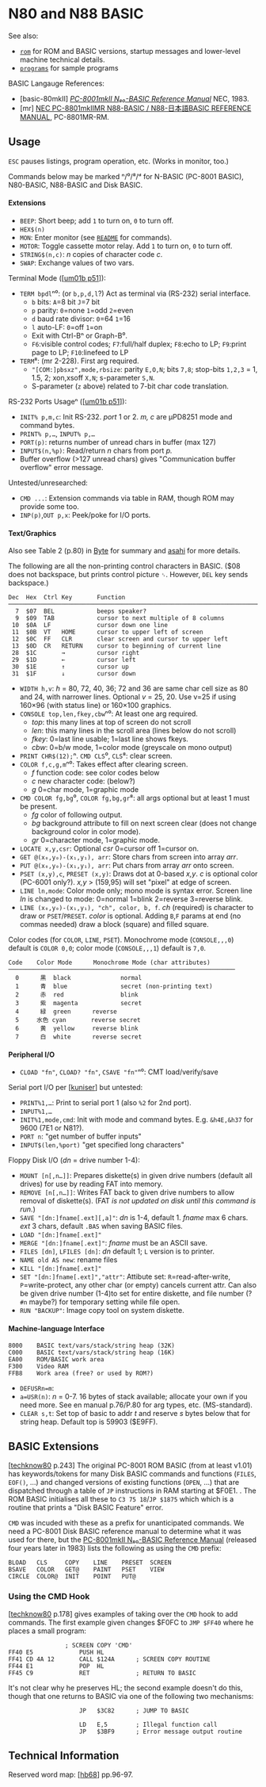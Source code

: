 N80 and N88 BASIC
=================

See also:
- [`rom`](rom.md) for ROM and BASIC versions, startup messages and
  lower-level machine technical details.
- [`programs`](programs.md) for sample programs

BASIC Langauge References:
- \[basic-80mkII] [_PC-8001mkII N₈₀-BASIC Reference Manual_][basic-80mkII]
  NEC, 1983.
- \[mr] [NEC PC-8801mkIIMR N88-BASIC / N88-日本語BASIC REFERENCE MANUAL][mr],
  PC-8801MR-RM.


Usage
-----

`ESC` pauses listings, program operation, etc. (Works in monitor, too.)

Commands below may be marked ⁿ/⁰/⁸/ᵈ for
N-BASIC (PC-8001 BASIC), N80-BASIC, N88-BASIC and Disk BASIC.

#### Extensions

- `BEEP`: Short beep; add `1` to turn on, `0` to turn off.
- `HEX$(n)`
- `MON`: Enter monitor (see [`README`](README.md) for commands).
- `MOTOR`: Toggle cassette motor relay. Add `1` to turn on, `0` to turn off.
- `STRING$(n,c)`: _n_ copies of character code _c_.
- `SWAP`: Exchange values of two vars.

Terminal Mode ([[um01b p51]]):
- `TERM bpdl`ⁿ⁰: (or `b,p,d,l`?) Act as terminal via (RS-232) serial interface.
  - `b` bits: `A`=8 bit  `J`=7 bit
  - `p` parity: `0`=none  `1`=odd  `2`=even
  - `d` baud rate divisor: `0`=64  `1`=16
  - `l` auto-LF: `0`=off  `1`=on
  - Exit with  Ctrl-Bⁿ  or Graph-B⁰.
  - `F6`:visible control codes; `F7`:full/half duplex; `F8`:echo to LP;
    `F9`:print page to LP; `F10`:linefeed to LP
- `TERM`⁸: (mr 2-228). First arg required.
  - `"[COM:]pbsxz",mode,rbsize`: parity `E,O,N`; bits `7,8`;
    stop-bits `1,2,3` = 1, 1.5, 2; xon,xsoff `X,N`; s-parameter `S,N`.
  - S-parameter (`z` above) related to 7-bit char code translation.

RS-232 Ports Usageⁿ ([[um01b p51]]):
- `INIT% p,m,c`: Init RS-232. _port_ 1 or 2. _m, c_ are μPD8251 mode and
  command bytes.
- `PRINT% p,…`, `INPUT% p,…`
- `PORT(p)`: returns number of unread chars in buffer (max 127)
- `INPUT$(n,%p)`: Read/return _n_ chars from port _p._
- Buffer overflow (>127 unread chars) gives "Communication buffer overflow"
  error message.

Untested/unresearched:
- `CMD ...`: Extension commands via table in RAM, though ROM may provide
  some too.
- `INP(p)`,`OUT p,x`: Peek/poke for I/O ports.

#### Text/Graphics

Also see Table 2 (p.80) in [Byte] for summary and [asahi] for more details.

The following are all the non-printing control characters in BASIC. ($08
does not backspace, but prints control picture `␈`. However, `DEL` key sends
backspace.)

    Dec  Hex  Ctrl Key       Function
    ───────────────────────────────────────────────────────────────────────
      7  $07  BEL            beeps speaker?
      9  $09  TAB            cursor to next multiple of 8 columns
     10  $0A  LF             cursor down one line
     11  $0B  VT   HOME      cursor to upper left of screen
     12  $0C  FF   CLR       clear screen and cursor to upper left
     13  $0D  CR   RETURN    cursor to beginning of current line
     28  $1C       →         cursor right
     29  $1D       ←         cursor left
     30  $1E       ↑         cursor up
     31  $1F       ↓         cursor down

- `WIDTH h,v`: _h_ = 80, 72, 40, 36; 72 and 36 are same char cell size as
  80 and 24, with narrower lines. Optional _v_ = 25, 20. Use v=25 if using
  160×96 (with status line) or 160×100 graphics.
- `CONSOLE top,len,fkey,cbw`ⁿ⁰: At least one arg required.
  - _top_: this many lines at top of screen do not scroll
  - _len_: this many lines in the scroll area (lines below do not scroll)
  - _fkey_: 0=last line usable; 1=last line shows fkeys.
  - _cbw_: 0=b/w mode, 1=color mode (greyscale on mono output)
- `PRINT CHR$(12);`ⁿ. `CMD CLS`⁰, `CLS`⁸: clear screen.
- `COLOR f,c,g,m`ⁿ⁰: Takes effect after clearing screen.
  - _f_ function code: see color codes below
  - _c_ new character code: (below?)
  - _g_ 0=char mode, 1=graphic mode
- `CMD COLOR fg,bg`⁰, `COLOR fg,bg,gr`⁸: all args optional but at least 1
  must be present.
  - _fg_ color of following output.
  - _bg_ background attribute to fill on next screen clear (does not change
    background color in color mode).
  - _gr_ 0=character mode, 1=graphic mode.
- `LOCATE x,y,csr`: Optional _csr_ 0=cursor off 1=cursor on.
- `GET @(x₀,y₀)-(x₁,y₁), arr`: Store chars from screen into array _arr_.
- `PUT @(x₀,y₀)-(x₁,y₁), arr`: Put chars from array _arr_ onto screen.
- `PSET (x,y),c`, `PRESET (x,y)`: Draws dot at 0-based _x,y_. _c_ is
  optional color (PC-6001 only?). _x,y_ > (159,95) will set "pixel" at edge
  of screen.
- `LINE ln,mode`: Color mode only; mono mode is syntax error. Screen line
  _ln_ is changed to mode: 0=normal 1=blink 2=reverse 3=reverse blink.
- `LINE (x₀,y₀)-(x₁,y₁), "ch", color, b, f`.  _ch_ (required) is character
  to draw or `PSET`/`PRESET`. _color_ is optional. Adding `B`,`F` params at
  end (no commas needed) draw a block (square) and filled square.

Color codes (for `COLOR`, `LINE`, `PSET`). Monochrome mode (`CONSOLE,,,0`)
default is `COLOR 0,0`; color mode (`CONSOLE,,,1`) default is `7,0`.

    Code    Color Mode      Monochrome Mode (char attributes)
    ────────────────────────────────────────────────────────────────
      0      黒  black              normal
      1      青  blue               secret (non-printing text)
      2      赤  red                blink
      3      紫  magenta            secret
      4      緑  green      reverse
      5     水色 cyan       reverse secret
      6      黄  yellow     reverse blink
      7      白  white      reverse secret

#### Peripheral I/O

- `CLOAD "fn"`, `CLOAD? "fn"`, `CSAVE "fn"`ⁿ⁰: CMT load/verify/save

Serial port I/O per [[kuniser]] but untested:
- `PRINT%1,…`: Print to serial port 1 (also `%2` for 2nd port).
- `INPUT%1,…`
- `INIT%1,mode,cmd`: Init with mode and command bytes. E.g. `&h4E,&h37` for
  9600 (7E1 or N81?).
- `PORT n`: "get number of buffer inputs"
- `INPUT$(len,%port)` "get specified long characters"

Floppy Disk I/O (_dn_ = drive number 1-4):
- `MOUNT [n[,n…]]`: Prepares diskette(s) in given drive numbers (default
  all drives) for use by reading FAT into memory.
- `REMOVE [n[,n…]]`: Writes FAT back to given drive numbers to allow
  removal of diskette(s). (FAT _is not updated on disk until this command
  is run._)
- `SAVE "[dn:]fname[.ext][,a]"`: _dn_ is 1-4, default 1. _fname_
  max 6 chars. _ext_ 3 chars, default `.BAS` when saving BASIC files.
- `LOAD "[dn:]fname[.ext]"`
- `MERGE "[dn:]fname[.ext]"`: _fname_ must be an ASCII save.
- `FILES [dn]`, `LFILES [dn]`: _dn_ default 1; `L` version is to printer.
- `NAME old AS new`: rename files
- `KILL "[dn:]fname[.ext]"`
- `SET "[dn:]fname[.ext]","attr"`: Attibute set: `R`=read-after-write,
  `P`=write-protect, any other char (or empty) cancels current attr.
  Can also be given drive number (1-4)to set for entire diskette, and file
  number (? `#n` maybe?) for temporary setting while file open.
- `RUN "BACKUP"`: Image copy tool on system diskette.

#### Machine-language Interface

    8000    BASIC text/vars/stack/string heap (32K)
    C000    BASIC text/vars/stack/string heap (16K)
    EA00    ROM/BASIC work area
    F300    Video RAM
    FFB8    Work area (free? or used by ROM?)

- `DEFUSRn=m`:
- `a=USR(n)`: _n_ = 0-7. 16 bytes of stack available; allocate your own if
  you need more. See en manual p.76/P.80 for arg types, etc. (MS-standard).
- `CLEAR s,t`: Set top of basic to addr _t_ and reserve _s_ bytes below
  that for string heap. Default top is 59903 ($E9FF).


BASIC Extensions
----------------

[[techknow80] p.243] The original PC-8001 ROM BASIC (from at least v1.01)
has keywords/tokens for many Disk BASIC commands and functions (`FILES`,
`EOF()`, …) and changed versions of existing functions (`OPEN`, …) that are
dispatched through a table of `JP` instructions in RAM starting at $F0E1. .
The ROM BASIC initialises all these to `C3 75 18`/`JP $1875` which which is
a routine that prints a "Disk BASIC Feature" error.

`CMD` was incuded with these as a prefix for unanticipated commands. We need
a PC-8001 Disk BASIC reference manual to determine what it was used for there,
but the [PC-8001mkII N₈₀-BASIC Reference Manual][basic-80mkII] (released
four years later in 1983) lists the following as using the `CMD` prefix:

    BLOAD   CLS     COPY    LINE    PRESET  SCREEN
    BSAVE   COLOR   GET@    PAINT   PSET    VIEW
    CIRCLE  COLOR@  INIT    POINT   PUT@

### Using the CMD Hook

[[techknow80] p.178] gives examples of taking over the `CMD` hook to add
commands. The first example given changes $F0FC to `JMP $FF40` where he
places a small program:

                    ; SCREEN COPY 'CMD'
    FF40 E5             PUSH HL
    FF41 CD 4A 12       CALL $124A      ; SCREEN COPY ROUTINE
    FF44 E1             POP  HL
    FF45 C9             RET             ; RETURN TO BASIC

It's not clear why he preserves HL; the second example doesn't do this,
though that one returns to BASIC via one of the following two mechanisms:

                        JP   $3C82      ; JUMP TO BASIC

                        LD   E,5        ; Illegal function call
                        JP   $3BF9      ; Error message output routine


Technical Information
---------------------

Reserved word map: [[hb68]] pp.96-97.



<!-------------------------------------------------------------------->
[asahi]: https://archive.org/details/PC8001600100160011982
[basic-80mkII]: https://archive.org/details/PC-8001mk-II-n-80-basic-reference-manual
[byte]: https://tech-insider.org/personal-computers/research/acrobat/8101.pdf
[hb68]: https://archive.org/stream/PC8001600100160011982#page/n5/mode/1up
[kuniser]: https://kuninet.org/2020/01/25/pc-8001-%e5%a4%96%e4%bb%98%e3%81%91232c%e3%83%9c%e3%83%bc%e3%83%89/
[mr]: https://archive.org/stream/NECPC8801mkIIMRN88BASICN88BASICREFERENCEMANUAL1986L#mode/1up
[techknow80]: https://archive.org/details/pctechknow8000
[um01b p51]: https://archive.org/details/pc-8001b-micro-computer-users-manual-nec-en-1981/page/n54/mode/1up?view=theater
